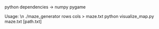 python dependencies -> numpy
                       pygame
                       
Usage: \n
   ./maze_generator rows cols > maze.txt
   python visualize_map.py maze.txt [path.txt]
